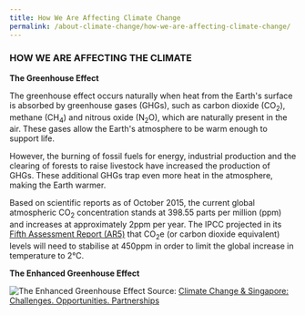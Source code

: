 ```yaml
---
title: How We Are Affecting Climate Change
permalink: /about-climate-change/how-we-are-affecting-climate-change/
---
```


### HOW WE ARE AFFECTING THE CLIMATE

**The Greenhouse Effect**

The greenhouse effect occurs naturally when heat from the Earth's surface is absorbed by greenhouse gases (GHGs), such as carbon dioxide (CO<sub>2</sub>), methane (CH<sub>4</sub>) and nitrous oxide (N<sub>2</sub>O), which are naturally present in the air. These gases allow the Earth's atmosphere to be warm enough to support life.

However, the burning of fossil fuels for energy, industrial production and the clearing of forests to raise livestock have increased the production of GHGs. These additional GHGs trap even more heat in the atmosphere, making the Earth warmer.

Based on scientific reports as of October 2015, the current global atmospheric CO<sub>2</sub> concentration stands at 398.55 parts per million (ppm) and increases at approximately 2ppm per year. The IPCC projected in its [<a href="http://www.ipcc.ch/report/ar5/" target="_blank">Fifth Assessment Report (AR5)</a>](http://www.ipcc.ch/report/ar5/) that CO<sub>2</sub>e (or carbon dioxide equivalent) levels will need to stabilise at 450ppm in order to limit the global increase in temperature to 2°C.

**The Enhanced Greenhouse Effect**

![The Enhanced Greenhouse Effect](https://www.nccs.gov.sg/images/default-source/default-album/the-enhanced-greenhouse-effect.gif "The Enhanced Greenhouse Effect")
Source: [<a href="https://www.nccs.gov.sg/docs/default-source/default-document-library/national-climate-change-strategy.pdf?sfvrsn=d263f689_0" target="_blank">Climate Change & Singapore: Challenges. Opportunities. Partnerships</a>](https://www.nccs.gov.sg/docs/default-source/default-document-library/national-climate-change-strategy.pdf?sfvrsn=d263f689_0)
